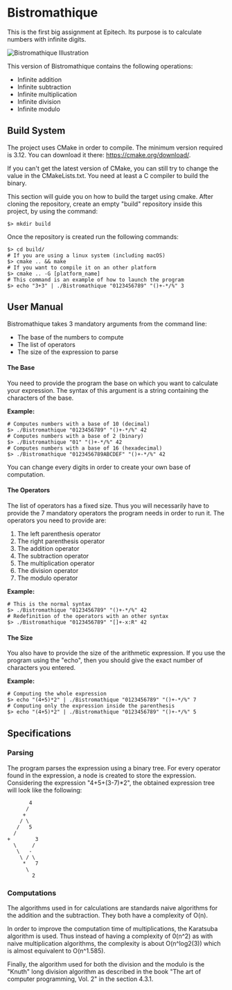 # Bistromathique

This is the first big assignment at Epitech. Its purpose is to calculate numbers with infinite digits.

![Bistromathique Illustration](https://res.cloudinary.com/deexzd1vz/image/upload/v1689606081/bistromathique_imr4ny.jpg "Bistromathique Illustration")

This version of Bistromathique contains the following operations:

* Infinite addition
* Infinite subtraction
* Infinite multiplication
* Infinite division
* Infinite modulo

## Build System

The project uses CMake in order to compile. The minimum version required is 3.12.
You can download it there: https://cmake.org/download/.

If you can't get the latest version of CMake, you can still try to change the value in the CMakeLists.txt.
You need at least a C compiler to build the binary.

This section will guide you on how to build the target using cmake.
After cloning the repository, create an empty "build" repository inside this project, by using the command:
```
$> mkdir build
```

Once the repository is created run the following commands:

```
$> cd build/
# If you are using a linux system (including macOS)
$> cmake .. && make
# If you want to compile it on an other platform
$> cmake .. -G [platform_name]
# This command is an example of how to launch the program
$> echo "3+3" | ./Bistromathique "0123456789" "()+-*/%" 3
```

## User Manual

Bistromathique takes 3 mandatory arguments from the command line:

* The base of the numbers to compute
* The list of operators
* The size of the expression to parse

#### The Base

You need to provide the program the base on which you want to calculate your expression.
The syntax of this argument is a string containing the characters of the base.

**Example:**
```
# Computes numbers with a base of 10 (decimal)
$> ./Bistromathique "0123456789" "()+-*/%" 42
# Computes numbers with a base of 2 (binary)
$> ./Bistromathique "01" "()+-*/%" 42
# Computes numbers with a base of 16 (hexadecimal)
$> ./Bistromathique "0123456789ABCDEF" "()+-*/%" 42
```

You can change every digits in order to create your own base of computation.

#### The Operators

The list of operators has a fixed size.
Thus you will necessarily have to provide the 7 mandatory operators the program needs in order to run it.
The operators you need to provide are:
1. The left parenthesis operator
2. The right parenthesis operator
3. The addition operator
4. The subtraction operator
5. The multiplication operator
6. The division operator
7. The modulo operator

**Example:**

```
# This is the normal syntax
$> ./Bistromathique "0123456789" "()+-*/%" 42
# Redefinition of the operators with an other syntax
$> ./Bistromathique "0123456789" "[]+-x:R" 42
```

#### The Size

You also have to provide the size of the arithmetic expression.
If you use the program using the "echo", then you should give the exact number of characters you entered.

**Example:**

```
# Computing the whole expression
$> echo "(4+5)*2" | ./Bistromathique "0123456789" "()+-*/%" 7
# Computing only the expression inside the parenthesis
$> echo "(4+5)*2" | ./Bistromathique "0123456789" "()+-*/%" 5
```

## Specifications

### Parsing

The program parses the expression using a binary tree.
For every operator found in the expression, a node is created to store the expression.
Considering the expression "4+5+(3-7)*2", the obtained expression tree will look like the following:

```
       4
      /
     +
    / \
   /   5
  /
+        3
  \     /
   \   -
    \ / \
     *   7
      \
        2
```

### Computations

The algorithms used in for calculations are standards naive algorithms for the addition and the subtraction.
They both have a complexity of O(n).

In order to improve the computation time of multiplications,
the Karatsuba algorithm is used. Thus instead of having a complexity of 0(n^2) as with naive multiplication algorithms,
the complexity is about O(n^log2(3)) which is almost equivalent to O(n^1.585).

Finally, the algorithm used for both the division and the modulo is the "Knuth" long division algorithm as described
in the book "The art of computer programming, Vol. 2" in the section 4.3.1.
